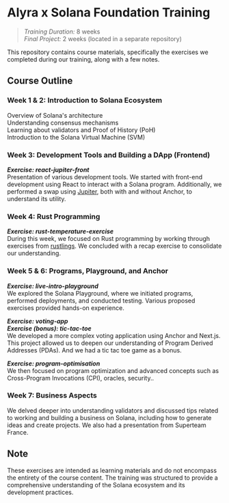 # Alyra x Solana Foundation Training

> _Training Duration:_ 8 weeks  
> _Final Project:_ 2 weeks (located in a separate repository)

This repository contains course materials, specifically the exercises we completed during our training, along with a few notes.

## Course Outline

### Week 1 & 2: Introduction to Solana Ecosystem

Overview of Solana's architecture  
Understanding consensus mechanisms  
Learning about validators and Proof of History (PoH)  
Introduction to the Solana Virtual Machine (SVM)

### Week 3: Development Tools and Building a DApp (Frontend)

**_Exercise: react-jupiter-front_**  
Presentation of various development tools. We started with front-end development using React to interact with a Solana program. Additionally, we performed a swap using [Jupiter](https://jup.ag/), both with and without Anchor, to understand its utility.

### Week 4: Rust Programming

**_Exercise: rust-temperature-exercise_**  
During this week, we focused on Rust programming by working through exercises from [rustlings](https://github.com/rust-lang/rustlings). We concluded with a recap exercise to consolidate our understanding.

### Week 5 & 6: Programs, Playground, and Anchor

**_Exercise: live-intro-playground_**  
We explored the Solana Playground, where we initiated programs, performed deployments, and conducted testing. Various proposed exercises provided hands-on experience.

**_Exercise: voting-app_**  
**_Exercise (bonus): tic-tac-toe_**  
We developed a more complex voting application using Anchor and Next.js. This project allowed us to deepen our understanding of Program Derived Addresses (PDAs). And we had a tic tac toe game as a bonus.

**_Exercise: program-optimisation_**  
We then focused on program optimization and advanced concepts such as Cross-Program Invocations (CPI), oracles, security..

### Week 7: Business Aspects

We delved deeper into understanding validators and discussed tips related to working and building a business on Solana, including how to generate ideas and create projects. We also had a presentation from Superteam France.

## Note

These exercises are intended as learning materials and do not encompass the entirety of the course content. The training was structured to provide a comprehensive understanding of the Solana ecosystem and its development practices.
